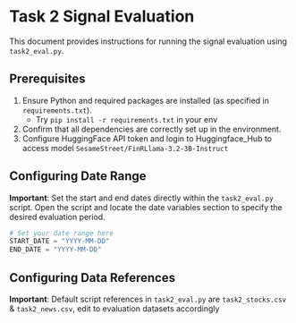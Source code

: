 # Task 2 Signal Evaluation

This document provides instructions for running the signal evaluation using `task2_eval.py`.

## Prerequisites

1. Ensure Python and required packages are installed (as specified in `requirements.txt`).
    * Try `pip install -r requirements.txt` in your env
2. Confirm that all dependencies are correctly set up in the environment.
3. Configure HuggingFace API token and login to Huggingface_Hub to access model `SesameStreet/FinRLlama-3.2-3B-Instruct` 

## Configuring Date Range

**Important**: Set the start and end dates directly within the `task2_eval.py` script. Open the script and locate the date variables section to specify the desired evaluation period.

```python
# Set your date range here
START_DATE = "YYYY-MM-DD"
END_DATE = "YYYY-MM-DD"
```

## Configuring Data References

**Important**: Default script references in `task2_eval.py` are `task2_stocks.csv` & `task2_news.csv`, edit to evaluation datasets accordingly